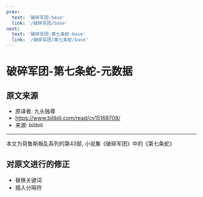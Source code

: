 ```yaml
---
prev:
  text: '破碎军团-base'
  link: '/破碎军团/base'
next:
  text: '破碎军团-第七条蛇-base'
  link: '/破碎军团/第七条蛇/base'
---
```


# 破碎军团-第七条蛇-元数据

## 原文来源

+ 原译者: 九头独尊
+ <https://www.bilibili.com/read/cv15168708/>
+ 来源: bilibili

--------

本文为荷鲁斯叛乱系列的第43部, 小说集《破碎军团》中的《第七条蛇》

## 对原文进行的修正

+ 替换关键词
+ 插入分隔符

